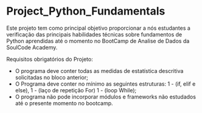 # Project_Python_Fundamentals

Este projeto tem como principal objetivo proporcionar a nós estudantes a verificação das principais habilidades técnicas sobre fundamentos de Python aprendidas até o momento no BootCamp de Analise de Dados da SoulCode Academy.

Requisitos obrigatórios do Projeto:
*	O programa deve conter todas as medidas de estatística descritiva solicitadas no bloco anterior;
*	O Programa deve conter no mínimo as seguintes estruturas:
1 - (if, elif e else), 1 - (laço de repetição For) 1 - (loop While);
*	O programa não pode incorporar módulos e frameworks não estudados até o presente momento no bootcamp.


